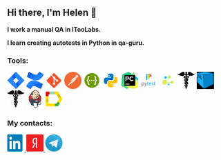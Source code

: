 ## Hi there, I'm Helen 👋

**I work a manual QA in ITooLabs.**

**I learn creating autotests in Python in qa-guru.**

### Tools:
<p>
<img title="Jira" src="./resources/logo/jira.png" width="40" height="40" />
<img title="Confluence" src="./resources/logo/confluence.png" width="40" height="40" />
<img title="Git" src="./resources/logo/git.png" width="40" height="40" />
<img title="Postman" src="./resources/logo/postman.png" width="40" height="40" />
<img title="Swagger" src="./resources/logo/swagger.png" width="40" height="40" />
<img title="Python" src="./resources/logo/python.png" width="40" height="40" />
<img title="PyCharm" src="./resources/logo/pycharm.png" width="40" height="40" />
<img title="PyTest" src="./resources/logo/pytest.png" width="40" height="40" />
<img title="Selene" src="./resources/logo/selene.png" width="40" height="40" />
<img title="Requests" src="./resources/logo/requests.png" width="40" height="40" />
<img title="Selenoid" src="./resources/logo/selenoid.png" width="40" height="40" />
<img title="Requests" src="./resources/logo/requests.png" width="40" height="40" />
<img title="Jenkins" src="./resources/logo/jenkins.png" width="40" height="40" />
<img title="Allure Reports" src="./resources/logo/allure_report.png" width="40" height="40" />

</p>

### My contacts:

<a href="https://www.linkedin.com/in/elena-bezgubenko/">
  <img src="./resources/linkedin.png" width="40" height="40"/>
</a>

<a href="mailto:protasova-ea@yandex.ru">
  <img src="./resources/yandex.png" width="40" height="40"/>
</a>

<a href="https://t.me/Bezgubenko_Elena">
  <img src="./resources/tg.png" width="40" height="40"/>
</a>